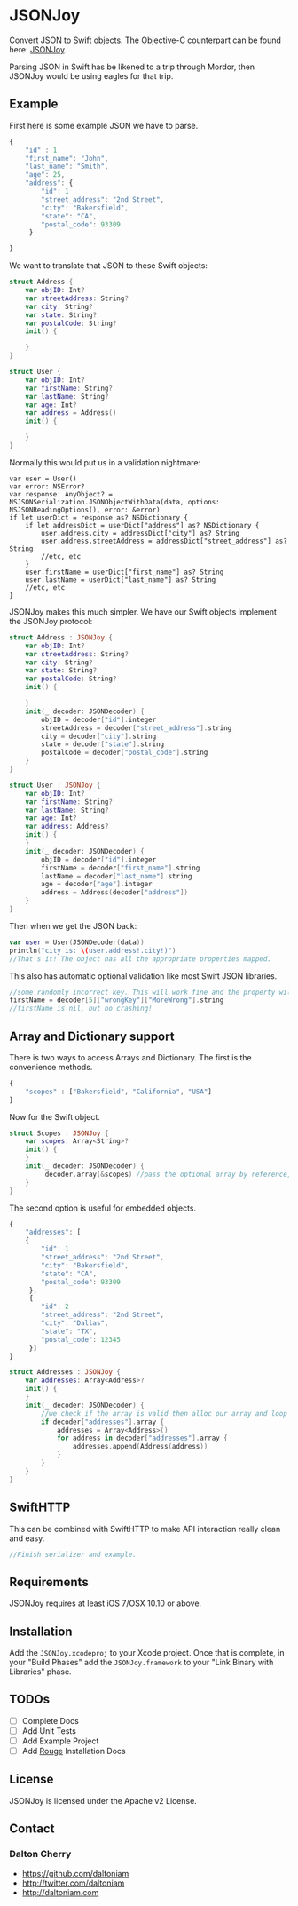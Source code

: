 JSONJoy
=============

Convert JSON to Swift objects. The Objective-C counterpart can be found here: [JSONJoy](https://github.com/daltoniam/JSONJoy).

Parsing JSON in Swift has be likened to a trip through Mordor, then JSONJoy would be using eagles for that trip.

## Example

First here is some example JSON we have to parse.

```javascript
{
    "id" : 1
    "first_name": "John",
    "last_name": "Smith",
    "age": 25,
    "address": {
        "id": 1
        "street_address": "2nd Street",
        "city": "Bakersfield",
        "state": "CA",
        "postal_code": 93309
     }

}
```

We want to translate that JSON to these Swift objects:

```swift
struct Address {
    var objID: Int?
    var streetAddress: String?
    var city: String?
    var state: String?
    var postalCode: String?
    init() {

    }
}

struct User {
    var objID: Int?
    var firstName: String?
    var lastName: String?
    var age: Int?
    var address = Address()
    init() {

    }
}
```

Normally this would put us in a validation nightmare:

```
var user = User()
var error: NSError?
var response: AnyObject? = NSJSONSerialization.JSONObjectWithData(data, options: NSJSONReadingOptions(), error: &error)
if let userDict = response as? NSDictionary {
    if let addressDict = userDict["address"] as? NSDictionary {
        user.address.city = addressDict["city"] as? String
        user.address.streetAddress = addressDict["street_address"] as? String
        //etc, etc
    }
    user.firstName = userDict["first_name"] as? String
    user.lastName = userDict["last_name"] as? String
    //etc, etc
}
```

JSONJoy makes this much simpler. We have our Swift objects implement the JSONJoy protocol:

```swift
struct Address : JSONJoy {
    var objID: Int?
    var streetAddress: String?
    var city: String?
    var state: String?
    var postalCode: String?
    init() {

    }
    init(_ decoder: JSONDecoder) {
        objID = decoder["id"].integer
        streetAddress = decoder["street_address"].string
        city = decoder["city"].string
        state = decoder["state"].string
        postalCode = decoder["postal_code"].string
    }
}

struct User : JSONJoy {
    var objID: Int?
    var firstName: String?
    var lastName: String?
    var age: Int?
    var address: Address?
    init() {
    }
    init(_ decoder: JSONDecoder) {
        objID = decoder["id"].integer
        firstName = decoder["first_name"].string
        lastName = decoder["last_name"].string
        age = decoder["age"].integer
        address = Address(decoder["address"])
    }
}
```

Then when we get the JSON back:

```swift
var user = User(JSONDecoder(data))
println("city is: \(user.address!.city!)")
//That's it! The object has all the appropriate properties mapped.
```

This also has automatic optional validation like most Swift JSON libraries.

```swift
//some randomly incorrect key. This will work fine and the property will just be nil.
firstName = decoder[5]["wrongKey"]["MoreWrong"].string
//firstName is nil, but no crashing!
```

## Array and Dictionary support

There is two ways to access Arrays and Dictionary. The first is the convenience methods.

```javascript
{
    "scopes" : ["Bakersfield", "California", "USA"]
}
```

Now for the Swift object.
```swift
struct Scopes : JSONJoy {
    var scopes: Array<String>?
    init() {
    }
    init(_ decoder: JSONDecoder) {
         decoder.array(&scopes) //pass the optional array by reference, it will be allocated if it is not and filled
    }
}	
```

The second option is useful for embedded objects.

```javascript
{
	"addresses": [
	{
        "id": 1
        "street_address": "2nd Street",
        "city": "Bakersfield",
        "state": "CA",
        "postal_code": 93309
     },
     {
        "id": 2
        "street_address": "2nd Street",
        "city": "Dallas",
        "state": "TX",
        "postal_code": 12345
     }]
}
```

```swift
struct Addresses : JSONJoy {
    var addresses: Array<Address>?
    init() {
    }
    init(_ decoder: JSONDecoder) {
		//we check if the array is valid then alloc our array and loop through it, creating the new address objects. 
		if decoder["addresses"].array {
			addresses = Array<Address>()
			for address in decoder["addresses"].array {
				addresses.append(Address(address))
			}	
		}
    }
}	
```

## SwiftHTTP

This can be combined with SwiftHTTP to make API interaction really clean and easy.

```swift
//Finish serializer and example.
```

## Requirements

JSONJoy requires at least iOS 7/OSX 10.10 or above.

## Installation

Add the `JSONJoy.xcodeproj` to your Xcode project. Once that is complete, in your "Build Phases" add the `JSONJoy.framework` to your "Link Binary with Libraries" phase.

## TODOs

- [ ] Complete Docs
- [ ] Add Unit Tests
- [ ] Add Example Project
- [ ] Add [Rouge](https://github.com/acmacalister/Rouge) Installation Docs

## License

JSONJoy is licensed under the Apache v2 License.

## Contact

### Dalton Cherry ###
* https://github.com/daltoniam
* http://twitter.com/daltoniam
* http://daltoniam.com
